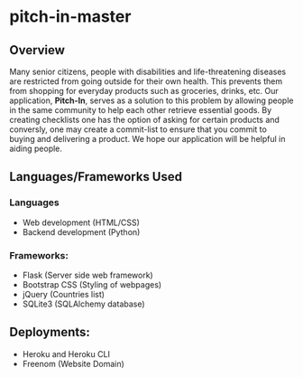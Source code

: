 # pitch-in-master
## Overview
Many senior citizens, people with disabilities and life-threatening diseases are restricted from going outside for their own health. This prevents them from shopping for everyday products such as groceries, drinks, etc. Our application, **Pitch-In**, serves as a solution to this problem by allowing people in the same community to help each other retrieve essential goods. By creating checklists one has the option of asking for certain products and conversly, one may create a commit-list to ensure that you commit to buying and delivering a product. We hope our application will be helpful in aiding people.
## Languages/Frameworks Used
### Languages
- Web development (HTML/CSS)
- Backend development (Python)
### Frameworks:
- Flask (Server side web framework)
- Bootstrap CSS (Styling of webpages)
- jQuery (Countries list)
- SQLite3 (SQLAlchemy database)
## Deployments:
- Heroku and Heroku CLI
- Freenom (Website Domain)
